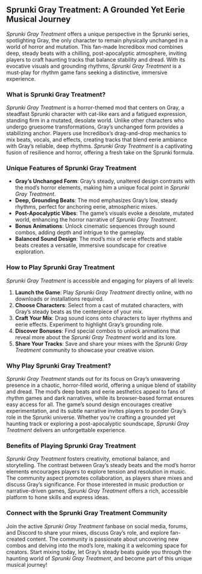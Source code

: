 ## Sprunki Gray Treatment: A Grounded Yet Eerie Musical Journey  

*Sprunki Gray Treatment* offers a unique perspective in the Sprunki series, spotlighting Gray, the only character to remain physically unchanged in a world of horror and mutation. This fan-made Incredibox mod combines deep, steady beats with a chilling, post-apocalyptic atmosphere, inviting players to craft haunting tracks that balance stability and dread. With its evocative visuals and grounding rhythms, *Sprunki Gray Treatment* is a must-play for rhythm game fans seeking a distinctive, immersive experience.  

### What is Sprunki Gray Treatment?  
*Sprunki Gray Treatment* is a horror-themed mod that centers on Gray, a steadfast Sprunki character with cat-like ears and a fatigued expression, standing firm in a mutated, desolate world. Unlike other characters who undergo gruesome transformations, Gray’s unchanged form provides a stabilizing anchor. Players use Incredibox’s drag-and-drop mechanics to mix beats, vocals, and effects, creating tracks that blend eerie ambiance with Gray’s reliable, deep rhythms. *Sprunki Gray Treatment* is a captivating fusion of resilience and horror, offering a fresh take on the Sprunki formula.  

### Unique Features of Sprunki Gray Treatment  
- **Gray’s Unchanged Form**: Gray’s steady, unaltered design contrasts with the mod’s horror elements, making him a unique focal point in *Sprunki Gray Treatment*.  
- **Deep, Grounding Beats**: The mod emphasizes Gray’s low, steady rhythms, perfect for anchoring eerie, atmospheric mixes.  
- **Post-Apocalyptic Vibes**: The game’s visuals evoke a desolate, mutated world, enhancing the horror narrative of *Sprunki Gray Treatment*.  
- **Bonus Animations**: Unlock cinematic sequences through sound combos, adding depth and intrigue to the gameplay.  
- **Balanced Sound Design**: The mod’s mix of eerie effects and stable beats creates a versatile, immersive soundscape for creative exploration.  

### How to Play Sprunki Gray Treatment  
*Sprunki Gray Treatment* is accessible and engaging for players of all levels:  
1. **Launch the Game**: Play *Sprunki Gray Treatment* directly online, with no downloads or installations required.  
2. **Choose Characters**: Select from a cast of mutated characters, with Gray’s steady beats as the centerpiece of your mix.  
3. **Craft Your Mix**: Drag sound icons onto characters to layer rhythms and eerie effects. Experiment to highlight Gray’s grounding role.  
4. **Discover Bonuses**: Find special combos to unlock animations that reveal more about the *Sprunki Gray Treatment* world and its lore.  
5. **Share Your Tracks**: Save and share your mixes with the *Sprunki Gray Treatment* community to showcase your creative vision.  

### Why Play Sprunki Gray Treatment?  
*Sprunki Gray Treatment* stands out for its focus on Gray’s unwavering presence in a chaotic, horror-filled world, offering a unique blend of stability and dread. The mod’s deep beats and eerie aesthetics appeal to fans of rhythm games and dark narratives, while its browser-based format ensures easy access for all. The game’s sound design encourages creative experimentation, and its subtle narrative invites players to ponder Gray’s role in the Sprunki universe. Whether you’re crafting a grounded yet haunting track or exploring a post-apocalyptic soundscape, *Sprunki Gray Treatment* delivers an unforgettable experience.  

### Benefits of Playing Sprunki Gray Treatment  
*Sprunki Gray Treatment* fosters creativity, emotional balance, and storytelling. The contrast between Gray’s steady beats and the mod’s horror elements encourages players to explore tension and resolution in music. The community aspect promotes collaboration, as players share mixes and discuss Gray’s significance. For those interested in music production or narrative-driven games, *Sprunki Gray Treatment* offers a rich, accessible platform to hone skills and express ideas.  

### Connect with the Sprunki Gray Treatment Community  
Join the active *Sprunki Gray Treatment* fanbase on social media, forums, and Discord to share your mixes, discuss Gray’s role, and explore fan-created content. The community is passionate about uncovering new combos and delving into the mod’s lore, making it a welcoming space for creators. Start mixing today, let Gray’s steady beats guide you through the haunting world of *Sprunki Gray Treatment*, and become part of this unique musical journey!  